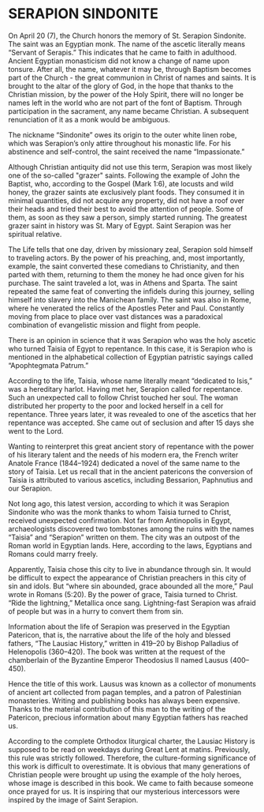 # SERAPION SINDONITE

On April 20 (7), the Church honors the memory of St. Serapion Sindonite. The saint was an Egyptian monk. The name of the ascetic literally means “Servant of Serapis.” This indicates that he came to faith in adulthood. Ancient Egyptian monasticism did not know a change of name upon tonsure. After all, the name, whatever it may be, through Baptism becomes part of the Church - the great communion in Christ of names and saints. It is brought to the altar of the glory of God, in the hope that thanks to the Christian mission, by the power of the Holy Spirit, there will no longer be names left in the world who are not part of the font of Baptism. Through participation in the sacrament, any name became Christian. A subsequent renunciation of it as a monk would be ambiguous.

The nickname “Sindonite” owes its origin to the outer white linen robe, which was Serapion’s only attire throughout his monastic life. For his abstinence and self-control, the saint received the name “Impassionate.”

Although Christian antiquity did not use this term, Serapion was most likely one of the so-called "grazer" saints. Following the example of John the Baptist, who, according to the Gospel (Mark 1:6), ate locusts and wild honey, the grazer saints ate exclusively plant foods. They consumed it in minimal quantities, did not acquire any property, did not have a roof over their heads and tried their best to avoid the attention of people. Some of them, as soon as they saw a person, simply started running. The greatest grazer saint in history was St. Mary of Egypt. Saint Serapion was her spiritual relative.

The Life tells that one day, driven by missionary zeal, Serapion sold himself to traveling actors. By the power of his preaching, and, most importantly, example, the saint converted these comedians to Christianity, and then parted with them, returning to them the money he had once given for his purchase. The saint traveled a lot, was in Athens and Sparta. The saint repeated the same feat of converting the infidels during this journey, selling himself into slavery into the Manichean family. The saint was also in Rome, where he venerated the relics of the Apostles Peter and Paul. Constantly moving from place to place over vast distances was a paradoxical combination of evangelistic mission and flight from people.

There is an opinion in science that it was Serapion who was the holy ascetic who turned Taisia of Egypt ​​to repentance. In this case, it is Serapion who is mentioned in the alphabetical collection of Egyptian patristic sayings called “Apophtegmata Patrum.”

According to the life, Taisia, whose name literally meant “dedicated to Isis,” was a hereditary harlot. Having met her, Serapion called for repentance. Such an unexpected call to follow Christ touched her soul. The woman distributed her property to the poor and locked herself in a cell for repentance. Three years later, it was revealed to one of the ascetics that her repentance was accepted. She came out of seclusion and after 15 days she went to the Lord.

Wanting to reinterpret this great ancient story of repentance with the power of his literary talent and the needs of his modern era, the French writer Anatole France (1844–1924) dedicated a novel of the same name to the story of Taisia. Let us recall that in the ancient patericons the conversion of Taisia ​​is attributed to various ascetics, including Bessarion, Paphnutius and our Serapion.

Not long ago, this latest version, according to which it was Serapion Sindonite who was the monk thanks to whom Taisia turned to Christ, received unexpected confirmation. Not far from Antinopolis in Egypt, archaeologists discovered two tombstones among the ruins with the names “Taisia” and “Serapion” written on them. The city was an outpost of the Roman world in Egyptian lands. Here, according to the laws, Egyptians and Romans could marry freely.

Apparently, Taisia chose this city to live in abundance through sin. It would be difficult to expect the appearance of Christian preachers in this city of sin and idols. But “where sin abounded, grace abounded all the more,” Paul wrote in Romans (5:20). By the power of grace, Taisia turned to Christ. “Ride the lightning,” Metallica once sang. Lightning-fast Serapion was afraid of people but was in a hurry to convert them from sin.

Information about the life of Serapion was preserved in the Egyptian Patericon, that is, the narrative about the life of the holy and blessed fathers, “The Lausiac History,” written in 419–20 by Bishop Palladius of Helenopolis (360–420). The book was written at the request of the chamberlain of the Byzantine Emperor Theodosius II named Lausus (400–450).

Hence the title of this work. Lausus was known as a collector of monuments of ancient art collected from pagan temples, and a patron of Palestinian monasteries. Writing and publishing books has always been expensive. Thanks to the material contribution of this man to the writing of the Patericon, precious information about many Egyptian fathers has reached us.

According to the complete Orthodox liturgical charter, the Lausiac History is supposed to be read on weekdays during Great Lent at matins. Previously, this rule was strictly followed. Therefore, the culture-forming significance of this work is difficult to overestimate. It is obvious that many generations of Christian people were brought up using the example of the holy heroes, whose image is described in this book. We came to faith because someone once prayed for us. It is inspiring that our mysterious intercessors were inspired by the image of Saint Serapion.
